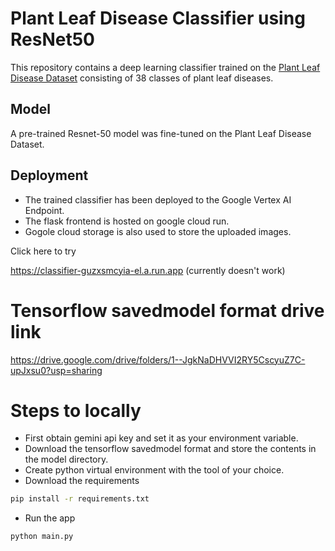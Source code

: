 # Plant Leaf Disease Classifier using ResNet50

This repository contains a deep learning classifier trained on the [Plant Leaf Disease Dataset](https://www.kaggle.com/datasets/vipoooool/new-plant-diseases-dataset) consisting of 38 classes of plant leaf diseases. 

## Model 

A pre-trained Resnet-50 model was fine-tuned on the Plant Leaf Disease Dataset.

## Deployment

* The trained classifier has been deployed to the Google Vertex AI Endpoint. 
* The flask frontend is hosted on google cloud run.
* Gogole cloud storage is also used to store the uploaded images.

Click here to try

https://classifier-guzxsmcyia-el.a.run.app (currently doesn't work)

# Tensorflow savedmodel format drive link

https://drive.google.com/drive/folders/1--JgkNaDHVVI2RY5CscyuZ7C-upJxsu0?usp=sharing

# Steps to locally

* First obtain gemini api key and set it as your environment variable.
* Download the tensorflow savedmodel format and store the contents in the model directory.
* Create python virtual environment with the tool of your choice.
* Download the requirements

```bash
pip install -r requirements.txt
```
* Run the app
  
```bash
python main.py
```

